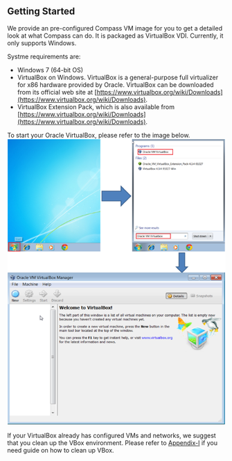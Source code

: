 <h2 id="started">Getting Started</h2>

We provide an pre-configured Compass VM image for you to get a detailed look at what Compass can do. It is packaged as VirtualBox VDI. Currently, it only supports Windows.

Systme requirements are:

  * Windows 7 (64-bit OS)
  * VirtualBox on Windows. VirtualBox is a general-purpose full virtualizer for x86 hardware provided by Oracle. VirtualBox can be downloaded from its official web site at [https://www.virtualbox.org/wiki/Downloads](https://www.virtualbox.org/wiki/Downloads).
  * VirtualBox Extension Pack, which is also available from [https://www.virtualbox.org/wiki/Downloads](https://www.virtualbox.org/wiki/Downloads).

To start your Oracle VirtualBox, please refer to the image below.
  ![Click runme script](/img/0_instruction.png)

If your VirtualBox already has configured VMs and networks, we suggest that you clean up the VBox environment. Please refer to <a href="#appendix1">Appendix-I</a> if you need guide on how to clean up VBox.